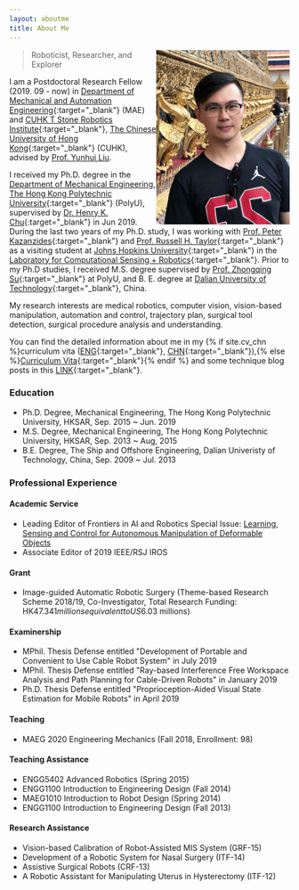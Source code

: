 ```yaml
---
layout: aboutme
title: About Me
---
```


<p class="full-width no-margin"><img src="/public/image/profile-lubo-2018.jpg" alt="lubo" style="width:15rem;height:19.6rem;" align="right"/></p>

<blockquote class="full-width"><p>Roboticist, Researcher, and Explorer</p></blockquote>

I am a Postdoctoral Research Fellow (2019. 09 - now) in [Department of Mechanical and Automation Engineering](http://www.mae.cuhk.edu.hk/){:target="_blank"} (MAE) and [CUHK T Stone Robotics Institute](http://www.cuhk.edu.hk/ri){:target="_blank"}, [The Chinese University of Hong Kong](http://www.cuhk.edu.hk){:target="_blank"} (CUHK), advised by [Prof. Yunhui Liu](http://www.mae.cuhk.edu.hk/people/list.php?name=yhliu).

I received my Ph.D. degree in the [Department of Mechanical Engineering](https://www.polyu.edu.hk/me/), [The Hong Kong Polytechnic University](https://www.polyu.edu.hk/en/){:target="_blank"} (PolyU), supervised by [Dr. Henry K. Chu](https://www.polyu.edu.hk/me/people/academic-teaching-staff/chu-kar-hang-henry-dr/){:target="_blank"} in Jun 2019.
During the last two years of my Ph.D. study, I was working with [Prof. Peter Kazanzides](http://smarts.lcsr.jhu.edu/people/peter-kazanzides/){:target="_blank"} and [Prof. Russell H. Taylor](https://www.cs.jhu.edu/~rht/){:target="_blank"} as a visiting student at [Johns Hopkins University](http://www.jhu.edu){:target="_blank"} in the [Laboratory for Computational Sensing + Robotics](http://lcsr.jhu.edu/){:target="_blank"}.
Prior to my Ph.D studies, I received M.S. degree supervised by [Prof. Zhongqing Su](https://www.polyu.edu.hk/me/people/academic-teaching-staff/su-zhong-qing-prof/){:target="_blank"} at PolyU, and B. E. degree at [Dalian University of Technology](https://en.dlut.edu.cn/){:target="_blank"}, China.

My research interests are medical robotics, computer vision, vision-based manipulation, automation and control, trajectory plan, surgical tool detection, surgical procedure analysis and understanding.

You can find the detailed information about me in my {% if site.cv_chn %}curriculum vita ([ENG](../zrwang.resume/cv.pdf){:target="_blank"}, [CHN](../zrwang.resume.zh/cv.pdf){:target="_blank"}),{% else %}[Curriculum Vita](../zrwang.resume/cv.pdf){:target="_blank"}{% endif %} and some technique blog posts in this [LINK](../blog/){:target="_blank"}.

### Education
* Ph.D. Degree, Mechanical Engineering, The Hong Kong Polytechnic University, HKSAR, Sep. 2015 ~ Jun. 2019
* M.S. Degree, Mechanical Engineering, The Hong Kong Polytechnic University, HKSAR, Sep. 2013 ~ Aug, 2015
* B.E. Degree, The Ship and Offshore Engineering, Dalian Univeristy of Technology, China, Sep. 2009 ~ Jul. 2013

### Professional Experience

#### Academic Service
* Leading Editor of Frontiers in AI and Robotics Special Issue: [Learning, Sensing and Control for Autonomous Manipulation of Deformable Objects](https://www.frontiersin.org/research-topics/13353/learning-sensing-and-control-for-autonomous-manipulation-of-deformable-objects)
* Associate Editor of 2019 IEEE/RSJ IROS

#### Grant
* Image-guided Automatic Robotic Surgery (Theme-based Research Scheme 2018/19, Co-Investigator, Total Research Funding: HK$47.341 millions equivalent to US$6.03 millions)

#### Examinership
* MPhil. Thesis Defense entitled "Development of Portable and Convenient to Use Cable Robot System" in July 2019
* MPhil. Thesis Defense entitled "Ray-based Interference Free Workspace Analysis and Path Planning for Cable-Driven Robots" in January 2019
* Ph.D. Thesis Defense entitled "Proprioception-Aided Visual State Estimation for Mobile Robots" in April 2019

#### Teaching
* MAEG 2020 Engineering Mechanics (Fall 2018, Enrollment: 98)

#### Teaching Assistance
* ENGG5402 Advanced Robotics (Spring 2015)
* ENGG1100 Introduction to Engineering Design (Fall 2014)
* MAEG1010 Introduction to Robot Design (Spring 2014)
* ENGG1100 Introduction to Engineering Design (Fall 2013)

#### Research Assistance
* Vision-based Calibration of Robot-Assisted MIS System (GRF-15)
* Development of a Robotic System for Nasal Surgery (ITF-14)
* Assistive Surgical Robots (CRF-13)
* A Robotic Assistant for Manipulating Uterus in Hysterectomy (ITF-12)
